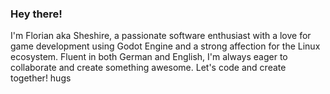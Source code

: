 ### Hey there!
I'm Florian aka Sheshire,
a passionate software enthusiast with a love for game development using Godot Engine and a strong affection for the Linux ecosystem.
Fluent in both German and English, I'm always eager to collaborate and create something awesome. Let's code and create together! hugs
<!--
**sheshire63/sheshire63** is a ✨ _special_ ✨ repository because its `README.md` (this file) appears on your GitHub profile.

Here are some ideas to get you started:

- 🔭 I’m currently working on ...
- 🌱 I’m currently learning ...
- 👯 I’m looking to collaborate on ...
- 🤔 I’m looking for help with ...
- 💬 Ask me about ...
- 📫 How to reach me: ...
- 😄 Pronouns: ...
- ⚡ Fun fact: ...
-->
